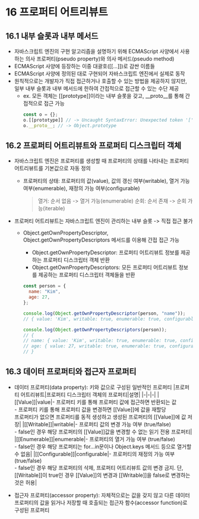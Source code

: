 # 16 프로퍼티 어트리뷰트

## 16.1 내부 슬롯과 내부 메서드

- 자바스크립트 엔진의 구현 알고리즘을 설명하기 위해 ECMAScript 사양에서 사용하는 의사 프로퍼티(pseudo property)와 의사 메서드(pseudo method)
- ECMAScript 사양에 등장하는 이중 대괄호(\[[...]])로 감싼 이름들
- ECMAScript 사양에 정의된 대로 구현되어 자바스크립트 엔진에서 실제로 동작
- 원칙적으로는 개발자가 직접 접근하거나 호출할 수 있는 방법을 제공하지 않지만, 일부 내부 슬롯과 내부 메서드에 한하여 간접적으로 접근할 수 있는 수단 제공
  - ex. 모든 객체는 \[[prototype]]이라는 내부 슬롯을 갖고, \_\_proto\_\_를 통해 간접적으로 접근 가능
    ```javascript
    const o = {};
    o.[[prototype]] // -> Uncaught SyntaxError: Unexpected token '['
    o.__proto__; // -> Object.prototype
    ```

## 16.2 프로퍼티 어트리뷰트와 프로퍼티 디스크립터 객체

- 자바스크립트 엔진은 프로퍼티를 생성할 때 프로퍼티의 상태를 나타내는 프로퍼티 어트리뷰트를 기본값으로 자동 정의
  - 프로퍼티의 상태: 프로퍼티의 값(value), 값의 갱신 여부(writable), 열거 가능 여부(enumerable), 재정의 가능 여부(configurable)
    > 열거: 순서 없음 -> 열거 가능(enumerable)
    > 순회: 순서 존재 -> 순회 가능(iterable)
- 프로퍼티 어트리뷰트는 자바스크립트 엔진이 관리하는 내부 슬롯 -> 직접 접근 불가

  - Object.getOwnPropertyDescriptor, Object.getOwnPropertyDescriptors 메서드를 이용해 간접 접근 가능

    - Object.getOwnPropertyDescriptor: 프로퍼티 어트리뷰트 정보를 제공하는 프로퍼티 디스크립터 객체 반환
    - Object.getOwnPropertyDescriptors: 모든 프로퍼티 어트리뷰트 정보를 제공하는 프로퍼티 디스크립터 객체들을 반환

    ```javascript
    const person = {
      name: "Kim",
      age: 27,
    };

    console.log(Object.getOwnPropertyDescriptor(person, "name"));
    // { value: 'Kim', writable: true, enumerable: true, configurable: true }

    console.log(Object.getOwnPropertyDescriptors(person));
    // {
    // name: { value: 'Kim', writable: true, enumerable: true, configurable: true },
    // age: { value: 27, writable: true, enumerable: true, configurable: true }
    // }
    ```

## 16.3 데이터 프로퍼티와 접근자 프로퍼티

- 데이터 프로퍼티(data property): 키와 값으로 구성된 일반적인 프로퍼티
  |프로퍼티 어트리뷰트|프로퍼티 디스크립터 객체의 프로퍼티|설명|
  |-|-|-|
  |\[[Value]]|value|- 프로퍼티 키를 통해 프로퍼티 값에 접근하면 반환되는 값<br>- 프로퍼티 키를 통해 프로퍼티 값을 변경하면 \[[Value]]에 값을 재할당<br> 프로퍼티가 없으면 프로퍼티를 동적 생성하고 생성된 프로퍼티의 \[[Value]]에 값 저장|
  |\[[Writable]]|writable|- 프로퍼티 값의 변경 가능 여부 (true/false)<br> - false인 경우 해당 프로퍼티의 \[[Value]]값을 변경할 수 없는 읽기 전용 프로퍼티|
  |\[[Enumerable]]|enumerable|- 프로퍼티의 열거 가능 여부 (true/false)<br> - false인 경우 해당 프로퍼티는 for...in문이나 Object.keys 메서드 등으로 열거할 수 없음|
  |\[[Configurable]]|configurable|- 프로퍼티의 재정의 가능 여부 (true/false)<br> - false인 경우 해당 프로퍼티의 삭제, 프로퍼티 어트리뷰트 값의 변경 금지. 단, \[[Writable]]이 true인 경우 \[[Value]]의 변경과 \[[Writable]]을 false로 변경하는 것은 허용|

- 접근자 프로퍼티(accessor property): 자체적으로는 값을 갖지 않고 다른 데이터 프로퍼티의 값을 읽거나 저장할 때 호출되는 접근자 함수(accessor function)로 구성된 프로퍼티
